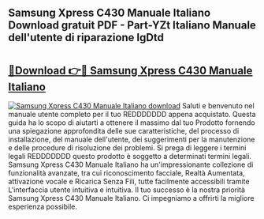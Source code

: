## Samsung Xpress C430 Manuale Italiano Download gratuit PDF - Part-YZt Italiano Manuale dell'utente di riparazione lgDtd

# <h2><a href="http://dfbyg2i.blite.top/?on=Samsung+Xpress+C430+Manuale+Italiano">🔗Download 👉🔴 Samsung Xpress C430 Manuale Italiano</a></h2>

[![Samsung Xpress C430 Manuale Italiano download](https://i.imgur.com/lujVjoI.png)](http://dfbyg2i.blite.top/?on=Samsung+Xpress+C430+Manuale+Italiano)
Saluti e benvenuto nel manuale utente completo per il tuo REDDDDDDD appena acquistato. Questa guida ha lo scopo di aiutarti a ottenere il massimo dal tuo Prodotto fornendo una spiegazione approfondita delle sue caratteristiche, del processo di installazione, del manuale dell'utente, dei suggerimenti per la manutenzione e delle procedure di risoluzione dei problemi. Si prega di leggere i termini legali REDDDDDDD questo prodotto è soggetto a determinati termini legali. Samsung Xpress C430 Manuale Italiano ha un'impressionante collezione di funzionalità avanzate, tra cui riconoscimento facciale, Realtà Aumentata, attivazione vocale e Ricarica Senza Fili, tutte facilmente accessibili tramite L'interfaccia utente intuitiva e intuitiva. Il tuo successo è la nostra priorità Samsung Xpress C430 Manuale Italiano. Ci impegniamo a offrirti la migliore esperienza possibile.
